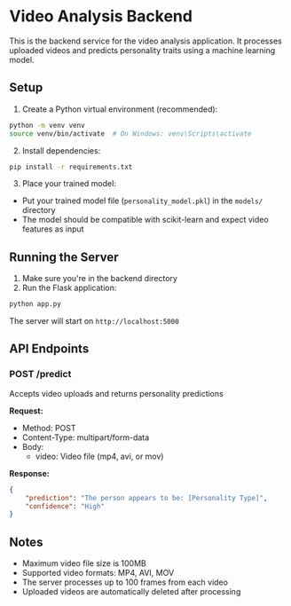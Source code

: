 # Video Analysis Backend

This is the backend service for the video analysis application. It processes uploaded videos and predicts personality traits using a machine learning model.

## Setup

1. Create a Python virtual environment (recommended):
```bash
python -m venv venv
source venv/bin/activate  # On Windows: venv\Scripts\activate
```

2. Install dependencies:
```bash
pip install -r requirements.txt
```

3. Place your trained model:
- Put your trained model file (`personality_model.pkl`) in the `models/` directory
- The model should be compatible with scikit-learn and expect video features as input

## Running the Server

1. Make sure you're in the backend directory
2. Run the Flask application:
```bash
python app.py
```

The server will start on `http://localhost:5000`

## API Endpoints

### POST /predict
Accepts video uploads and returns personality predictions

**Request:**
- Method: POST
- Content-Type: multipart/form-data
- Body: 
  - video: Video file (mp4, avi, or mov)

**Response:**
```json
{
    "prediction": "The person appears to be: [Personality Type]",
    "confidence": "High"
}
```

## Notes

- Maximum video file size is 100MB
- Supported video formats: MP4, AVI, MOV
- The server processes up to 100 frames from each video
- Uploaded videos are automatically deleted after processing 